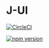 # J-UI

[![CircleCI](https://circleci.com/gh/jijingsong/J-UI.svg?style=svg)](https://circleci.com/gh/jijingsong/J-UI)

[![npm version](https://badge.fury.io/js/jui666.svg)](https://badge.fury.io/js/jui666)